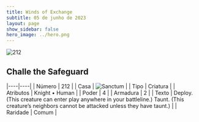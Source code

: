 ```yaml
---
title: Winds of Exchange
subtitle: 05 de junho de 2023
layout: page
show_sidebar: false
hero_image: ../hero.png
---
```


![212](https://mastervault-storage-prod.s3.amazonaws.com/media/card_front/en/600_212_3bc8a81ada47_en.png)


## Challe the Safeguard

|----|----|
| Número | 212 |
| Casa | ![Sanctum](https://archonarcana.com/images/thumb/c/c7/Sanctum.png/22px-Sanctum.png "Santuário") |
| Tipo | Criatura |
| Atributos | Knight • Human |
| Poder | 4 |
| Armadura | 2 |
| Texto | Deploy. (This creature can enter play anywhere in your battleline.) Taunt. (This creature’s neighbors cannot be attacked unless they have taunt.)  |
| Raridade | Comum |
